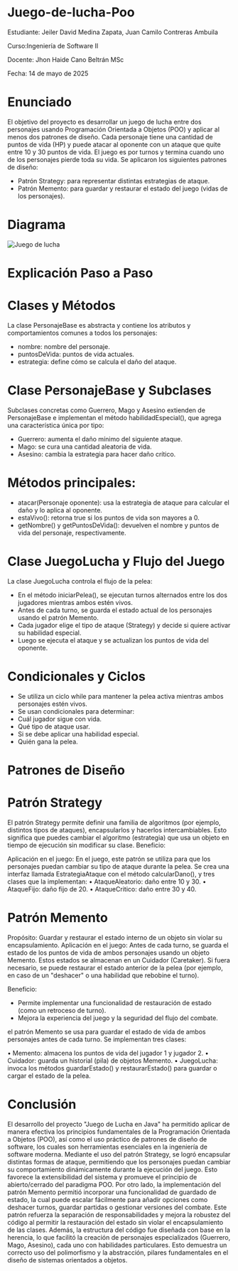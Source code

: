 # Juego-de-lucha-Poo

Estudiante: Jeiler David Medina Zapata, Juan Camilo Contreras Ambuila 

Curso:Ingeniería de Software II

Docente:  Jhon Haide Cano Beltrán MSc

Fecha: 14 de mayo de 2025

# Enunciado
   
El objetivo del proyecto es desarrollar un juego de lucha entre dos personajes usando Programación Orientada a Objetos (POO) y aplicar al menos dos patrones de diseño. Cada personaje tiene una cantidad de puntos de vida (HP) y puede atacar al oponente con un ataque que quite entre 10 y 30 puntos de vida. El juego es por turnos y termina cuando uno de los personajes pierde toda su vida.
Se aplicaron los siguientes patrones de diseño:
- Patrón Strategy: para representar distintas estrategias de ataque.
- Patrón Memento: para guardar y restaurar el estado del juego (vidas de los personajes).
  
# Diagrama
![Juego de lucha](https://github.com/user-attachments/assets/7bd4b87e-f443-4bc6-b460-02acb4764c3d)

# Explicación Paso a Paso
   
# Clases y Métodos

La clase PersonajeBase es abstracta y contiene los atributos y comportamientos comunes a todos los personajes:
- nombre: nombre del personaje.
- puntosDeVida: puntos de vida actuales.
- estrategia: define cómo se calcula el daño del ataque.
  
# Clase PersonajeBase y Subclases

Subclases concretas como Guerrero, Mago y Asesino extienden de PersonajeBase e implementan el método habilidadEspecial(), que agrega una característica única por tipo:
- Guerrero: aumenta el daño mínimo del siguiente ataque.
- Mago: se cura una cantidad aleatoria de vida.
- Asesino: cambia la estrategia para hacer daño crítico.
  
# Métodos principales:

- atacar(Personaje oponente): usa la estrategia de ataque para calcular el daño y lo aplica al oponente.
- estaVivo(): retorna true si los puntos de vida son mayores a 0.
- getNombre() y getPuntosDeVida(): devuelven el nombre y puntos de vida del personaje, respectivamente.
  
# Clase JuegoLucha y Flujo del Juego

La clase JuegoLucha controla el flujo de la pelea:
- En el método iniciarPelea(), se ejecutan turnos alternados entre los dos jugadores mientras ambos estén vivos.
- Antes de cada turno, se guarda el estado actual de los personajes usando el patrón Memento.
- Cada jugador elige el tipo de ataque (Strategy) y decide si quiere activar su habilidad especial.
- Luego se ejecuta el ataque y se actualizan los puntos de vida del oponente.
  
# Condicionales y Ciclos

- Se utiliza un ciclo while para mantener la pelea activa mientras ambos personajes estén vivos.
- Se usan condicionales para determinar:
- Cuál jugador sigue con vida.
- Qué tipo de ataque usar.
- Si se debe aplicar una habilidad especial.
- Quién gana la pelea.
    
# Patrones de Diseño

# Patrón Strategy
El patrón Strategy permite definir una familia de algoritmos (por ejemplo, distintos tipos de ataques), encapsularlos y hacerlos intercambiables. Esto significa que puedes cambiar el algoritmo (estrategia) que usa un objeto en tiempo de ejecución sin modificar su clase. Beneficio:

Aplicación en el juego:
En el juego, este patrón se utiliza para que los personajes puedan cambiar su tipo de ataque durante la pelea. Se crea una interfaz llamada EstrategiaAtaque con el método calcularDano(), y tres clases que la implementan:
•	AtaqueAleatorio: daño entre 10 y 30.
•	AtaqueFijo: daño fijo de 20.
•	AtaqueCritico: daño entre 30 y 40.

# Patrón Memento
Propósito: Guardar y restaurar el estado interno de un objeto sin violar su encapsulamiento.
Aplicación en el juego:
Antes de cada turno, se guarda el estado de los puntos de vida de ambos personajes usando un objeto Memento. Estos estados se almacenan en un Cuidador (Caretaker). Si fuera necesario, se puede restaurar el estado anterior de la pelea (por ejemplo, en caso de un "deshacer" o una habilidad que rebobine el turno).

Beneficio:
- Permite implementar una funcionalidad de restauración de estado (como un retroceso de turno).
- Mejora la experiencia del juego y la seguridad del flujo del combate.
  
el patrón Memento se usa para guardar el estado de vida de ambos personajes antes de cada turno.
Se implementan tres clases:

•	Memento: almacena los puntos de vida del jugador 1 y jugador 2.
•	Cuidador: guarda un historial (pila) de objetos Memento.
•	JuegoLucha: invoca los métodos guardarEstado() y restaurarEstado() para guardar o cargar el estado de la pelea.

# Conclusión
   
El desarrollo del proyecto "Juego de Lucha en Java" ha permitido aplicar de manera efectiva los principios fundamentales de la Programación Orientada a Objetos (POO), así como el uso práctico de patrones de diseño de software, los cuales son herramientas esenciales en la ingeniería de software moderna.
Mediante el uso del patrón Strategy, se logró encapsular distintas formas de ataque, permitiendo que los personajes puedan cambiar su comportamiento dinámicamente durante la ejecución del juego. Esto favorece la extensibilidad del sistema y promueve el principio de abierto/cerrado del paradigma POO.
Por otro lado, la implementación del patrón Memento permitió incorporar una funcionalidad de guardado de estado, la cual puede escalar fácilmente para añadir opciones como deshacer turnos, guardar partidas o gestionar versiones del combate. Este patrón refuerza la separación de responsabilidades y mejora la robustez del código al permitir la restauración del estado sin violar el encapsulamiento de las clases.
Además, la estructura del código fue diseñada con base en la herencia, lo que facilitó la creación de personajes especializados (Guerrero, Mago, Asesino), cada uno con habilidades particulares. Esto demuestra un correcto uso del polimorfismo y la abstracción, pilares fundamentales en el diseño de sistemas orientados a objetos.




